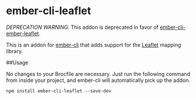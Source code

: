ember-cli-leaflet
=======================
_DEPRECATION WARNING_: This addon is deprecated in favor of [ember-cli-ember-leaflet](https://github.com/csantero/ember-cli-ember-leaflet).

This is an addon for [ember-cli](http://iamstef.net/ember-cli/) that adds support for the [Leaflet](https://github.com/Leaflet/Leaflet) mapping library.

##Usage

No changes to your Brocfile are necessary. Just run the following command from inside your project, and ember-cli will automatically pick up the addon.
```
npm install ember-cli-leaflet --save-dev
```